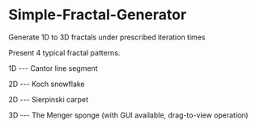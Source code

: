 # Simple-Fractal-Generator

Generate 1D to 3D fractals under prescribed iteration times

Present 4 typical fractal patterns.


1D --- Cantor line segment

2D --- Koch snowflake

2D --- Sierpinski carpet

3D --- The Menger sponge (with GUI available, drag-to-view operation)
